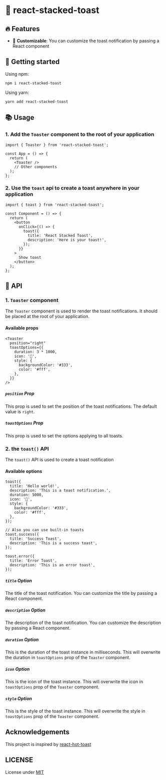# 🍞 react-stacked-toast

<!-- [![npm version](https://img.shields.io/npm/v/react-stacked-toast.svg?style=flat-square)](https://www.npmjs.com/package/react-stacked-toast)
[![npm downloads](https://img.shields.io/npm/dm/react-stacked-toast.svg?style=flat-square)](https://www.npmjs.com/package/react-stacked-toast)
[![npm license](https://img.shields.io/npm/l/react-stacked-toast.svg?style=flat-square)](https://www.npmjs.com/package/react-stacked-toast) -->

## 🔥 Features

<!-- - 📦 **Tiny**: ...to be updated  -->

- 🎨 **Customizable**: You can customize the toast notification by passing a React component

## 🏃 Getting started

Using npm:

```console
npm i react-stacked-toast
```

Using yarn:

```console
yarn add react-stacked-toast
```

## 📚 Usage

### 1. Add the `Toaster` component to the root of your application

```tsx
import { Toaster } from 'react-stacked-toast';

const App = () => {
  return (
    <Toaster />
    // Other components
  );
};
```

### 2. Use the `toast` api to create a toast anywhere in your application

```tsx
import { toast } from 'react-stacked-toast';

const Component = () => {
  return (
    <button
      onClick={() => {
        toast({
          title: 'React Stacked Toast',
          description: 'Here is your toast!',
        });
      }}
    >
      Show toast
    </button>
  );
};
```

## 🔧 API

### 1. `Toaster` component

The `Toaster` component is used to render the toast notifications. It should be placed at the root of your application.

#### Available props

```tsx
<Toaster
  position="right"
  toastOptions={{
    duration: 3 * 1000,
    icon: '👋',
    style: {
      backgroundColor: '#333',
      color: '#fff',
    },
  }}
/>
```

##### `position` Prop

This prop is used to set the position of the toast notifications. The default value is `right`.

##### `toastOptions` Prop

This prop is used to set the options applying to all toasts.

### 2. the `toast()` API

The `toast()` API is used to create a toast notification

#### Available options

```tsx
toast({
  title: 'Hello world!',
  description: 'This is a toast notification.',
  duration: 5000,
  icon: '👋',
  style: {
    backgroundColor: '#333',
    color: '#fff',
  },
});

// Also you can use built-in toasts
toast.success({
  title: 'Success Toast',
  description: 'This is a success toast',
});

toast.error({
  title: 'Error Toast',
  description: 'This is an error toast',
});
```

##### `title` Option

The title of the toast notification. You can customize the title by passing a React component.

##### `description` Option

The description of the toast notification. You can customize the description by passing a React component.

##### `duration` Option

This is the duration of the toast instance in milliseconds. This will overwrite the duration in `toastOptions` prop of the `Toaster` component.

##### `icon` Option

This is the icon of the toast instance. This will overwrite the icon in `toastOptions` prop of the `Toaster` component.

##### `style` Option

This is the style of the toast instance. This will overwrite the style in `toastOptions` prop of the `Toaster` component.

## Acknowledgements

This project is inspired by [react-hot-toast](https://github.com/timolins/react-hot-toast)

## LICENSE

License under [MIT](./LICENSE)
